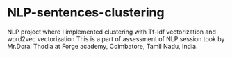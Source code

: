 # NLP-sentences-clustering
NLP project where I implemented clustering with Tf-Idf vectorization and word2vec vectorization
This is a part of assessment of NLP session took by Mr.Dorai Thodla at Forge academy, Coimbatore, Tamil Nadu, India.
